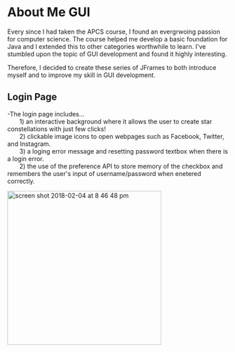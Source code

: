 # About Me GUI

Every since I had taken the APCS course, I found an evergrwoing passion for computer science.
The course helped me develop a basic foundation for Java and I extended this to other categories worthwhile to learn.
I've stumbled upon the topic of GUI development and found it highly interesting. 

Therefore, I decided to create these series of JFrames to both introduce myself and to improve my skill in GUI development.


## Login Page </br>
-The login page includes... </br>
&nbsp;&nbsp;&nbsp;&nbsp;&nbsp;&nbsp;&nbsp;1) an interactive background where it allows the user to create <bold>star constellations </bold>with just few clicks! </br>
&nbsp;&nbsp;&nbsp;&nbsp;&nbsp;&nbsp;&nbsp;2) clickable image icons to open webpages such as Facebook, Twitter, and Instagram. </br>
&nbsp;&nbsp;&nbsp;&nbsp;&nbsp;&nbsp;&nbsp;3) a loging error message and resetting password textbox when there is a login error. </br>
&nbsp;&nbsp;&nbsp;&nbsp;&nbsp;&nbsp;&nbsp;2) the use of the preference API to store memory of the checkbox and remembers the user's input of username/password when enetered correctly. </br>

<img width="351" alt="screen shot 2018-02-04 at 8 46 48 pm" src="https://user-images.githubusercontent.com/26124862/35785319-946dda1a-09ed-11e8-9601-ce7ddd709189.png">


